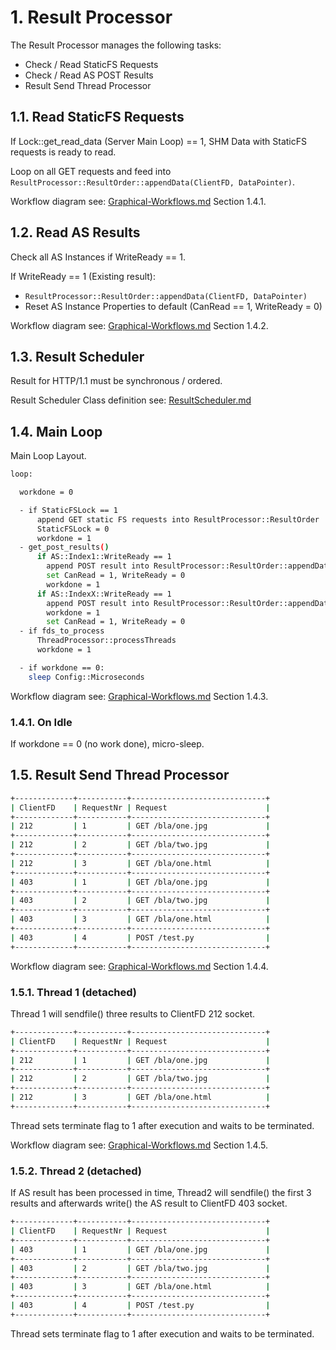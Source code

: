 # 1. Result Processor

The Result Processor manages the following tasks:

- Check / Read StaticFS Requests
- Check / Read AS POST Results
- Result Send Thread Processor

## 1.1. Read StaticFS Requests

If Lock::get_read_data (Server Main Loop) == 1, SHM Data with StaticFS requests is ready to read.

Loop on all GET requests and feed into `ResultProcessor::ResultOrder::appendData(ClientFD, DataPointer)`.

Workflow diagram see: [Graphical-Workflows.md](./Graphical-Workflows.md) Section 1.4.1.

## 1.2. Read AS Results

Check all AS Instances if WriteReady == 1.

If WriteReady == 1 (Existing result):

- `ResultProcessor::ResultOrder::appendData(ClientFD, DataPointer)`
- Reset AS Instance Properties to default (CanRead == 1, WriteReady = 0)

Workflow diagram see: [Graphical-Workflows.md](./Graphical-Workflows.md) Section 1.4.2.

## 1.3. Result Scheduler

Result for HTTP/1.1 must be synchronous / ordered.

Result Scheduler Class definition see: [ResultScheduler.md](./ResultScheduler.md)

## 1.4. Main Loop

Main Loop Layout.

```bash
loop:

  workdone = 0

  - if StaticFSLock == 1
      append GET static FS requests into ResultProcessor::ResultOrder
      StaticFSLock = 0
      workdone = 1
  - get_post_results()
      if AS::Index1::WriteReady == 1
        append POST result into ResultProcessor::ResultOrder::appendData(ClientFD, DataPointer)
        set CanRead = 1, WriteReady = 0
        workdone = 1
      if AS::IndexX::WriteReady == 1
        append POST result into ResultProcessor::ResultOrder::appendData(ClientFD, DataPointer)
        workdone = 1
        set CanRead = 1, WriteReady = 0
  - if fds_to_process
      ThreadProcessor::processThreads
      workdone = 1

  - if workdone == 0:
    sleep Config::Microseconds
```

Workflow diagram see: [Graphical-Workflows.md](./Graphical-Workflows.md) Section 1.4.3.

### 1.4.1. On Idle

If workdone == 0 (no work done), micro-sleep.

## 1.5. Result Send Thread Processor

```bash
+-------------+-----------+------------------------------+
| ClientFD    | RequestNr | Request                      |
+-------------+-----------+------------------------------+
| 212         | 1         | GET /bla/one.jpg             |
+-------------+-----------+------------------------------+
| 212         | 2         | GET /bla/two.jpg             |
+-------------+-----------+------------------------------+
| 212         | 3         | GET /bla/one.html            |
+-------------+-----------+------------------------------+
| 403         | 1         | GET /bla/one.jpg             |
+-------------+-----------+------------------------------+
| 403         | 2         | GET /bla/two.jpg             |
+-------------+-----------+------------------------------+
| 403         | 3         | GET /bla/one.html            |
+-------------+-----------+------------------------------+
| 403         | 4         | POST /test.py                |
+-------------+-----------+------------------------------+
```

Workflow diagram see: [Graphical-Workflows.md](./Graphical-Workflows.md) Section 1.4.4.

### 1.5.1. Thread 1 (detached)

Thread 1 will sendfile() three results to ClientFD 212 socket.

```bash
+-------------+-----------+------------------------------+
| ClientFD    | RequestNr | Request                      |
+-------------+-----------+------------------------------+
| 212         | 1         | GET /bla/one.jpg             |
+-------------+-----------+------------------------------+
| 212         | 2         | GET /bla/two.jpg             |
+-------------+-----------+------------------------------+
| 212         | 3         | GET /bla/one.html            |
+-------------+-----------+------------------------------+
```

Thread sets terminate flag to 1 after execution and waits to be terminated.

Workflow diagram see: [Graphical-Workflows.md](./Graphical-Workflows.md) Section 1.4.5.

### 1.5.2. Thread 2 (detached)

If AS result has been processed in time, Thread2 will sendfile() the first 3 results and
afterwards write() the AS result to ClientFD 403 socket.

```bash
+-------------+-----------+------------------------------+
| ClientFD    | RequestNr | Request                      |
+-------------+-----------+------------------------------+
| 403         | 1         | GET /bla/one.jpg             |
+-------------+-----------+------------------------------+
| 403         | 2         | GET /bla/two.jpg             |
+-------------+-----------+------------------------------+
| 403         | 3         | GET /bla/one.html            |
+-------------+-----------+------------------------------+
| 403         | 4         | POST /test.py                |
+-------------+-----------+------------------------------+
```

Thread sets terminate flag to 1 after execution and waits to be terminated.
